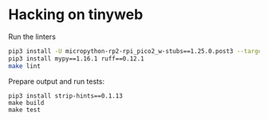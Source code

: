 # Hacking on tinyweb

Run the linters

```bash
pip3 install -U micropython-rp2-rpi_pico2_w-stubs==1.25.0.post3 --target=./.typings
pip3 install mypy==1.16.1 ruff==0.12.1
make lint
```

Prepare output and run tests:

```
pip3 install strip-hints==0.1.13
make build
make test
```

